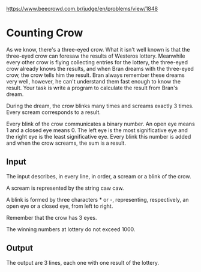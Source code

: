 https://www.beecrowd.com.br/judge/en/problems/view/1848

# Counting Crow

As we know, there's a three-eyed crow. What it isn't well known is that the
three-eyed crow can foresaw the results of Westeros lottery. Meanwhile every
other crow is flying collecting entries for the lottery, the three-eyed crow
already knows the results, and when Bran dreams with the three-eyed crow, the
crow tells him the result. Bran always remember these dreams very well,
however, he can't understand them fast enough to know the result. Your task is
write a program to calculate the result from Bran's dream.

During the dream, the crow blinks many times and screams exactly 3 times.
Every scream corresponds to a result.

Every blink of the crow communicates a binary number. An open eye means 1 and
a closed eye means 0. The left eye is the most significative eye and the right
eye is the least significative eye. Every blink this number is added and when
the crow screams, the sum is a result.

## Input

The input describes, in every line, in order, a scream or a blink of the crow.

A scream is represented by the string caw caw.

A blink is formed by three characters * or -, representing, respectively, an
open eye or a closed eye, from left to right.

Remember that the crow has 3 eyes.

The winning numbers at lottery do not exceed 1000.

## Output

The output are 3 lines, each one with one result of the lottery.
